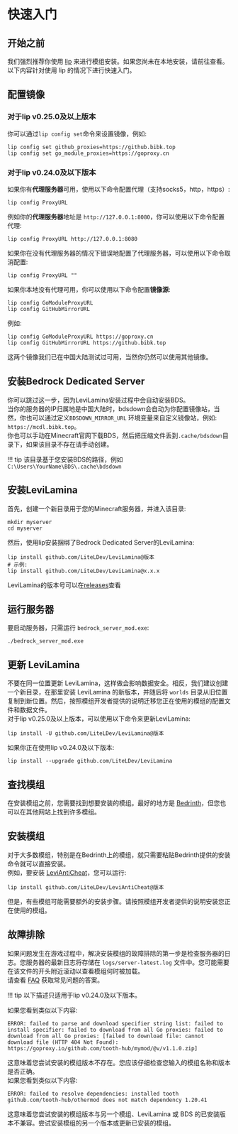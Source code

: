 # 快速入门

## 开始之前

我们强烈推荐你使用 [lip](https://futrime.github.io/lip/zh/user-guide/installation/)
来进行模组安装。如果您尚未在本地安装，请前往查看。  
以下内容针对使用 lip 的情况下进行快速入门。

## 配置镜像

### 对于lip v0.25.0及以上版本

你可以通过`lip config set`命令来设置镜像，例如:

```shell
lip config set github_proxies=https://github.bibk.top
lip config set go_module_proxies=https://goproxy.cn
```

### 对于lip v0.24.0及以下版本

如果你有**代理服务器**可用，使用以下命令配置代理（支持socks5，http，https）:

```shell
lip config ProxyURL
```

例如你的**代理服务器**地址是 `http://127.0.0.1:8080`，你可以使用以下命令配置代理:

```shell
lip config ProxyURL http://127.0.0.1:8080
```

如果你在没有代理服务器的情况下错误地配置了代理服务器，可以使用以下命令取消配置:

```shell
lip config ProxyURL ""
```

如果你本地没有代理可用，你可以使用以下命令配置**镜像源**:

```shell
lip config GoModuleProxyURL
lip config GitHubMirrorURL
```

例如:

```shell
lip config GoModuleProxyURL https://goproxy.cn
lip config GitHubMirrorURL https://github.bibk.top
```

这两个镜像我们已在中国大陆测试过可用，当然你仍然可以使用其他镜像。

## 安装Bedrock Dedicated Server

你可以跳过这一步，因为LeviLamina安装过程中会自动安装BDS。  
当你的服务器的IP归属地是中国大陆时，bdsdown会自动为你配置镜像站，当然，你也可以通过定义`BDSDOWN_MIRROR_URL`
环境变量来自定义镜像站，例如: `https://mcdl.bibk.top`。  
你也可以手动在Minecraft官网下载BDS，然后把压缩文件丢到`.cache/bdsdown`目录下，如果该目录不存在请手动创建。

!!! tip
    该目录基于您安装BDS的路径，例如`C:\Users\YourName\BDS\.cache\bdsdown`

## 安装LeviLamina

首先，创建一个新目录用于您的Minecraft服务器，并进入该目录:

```shell
mkdir myserver
cd myserver
```

然后，使用lip安装捆绑了Bedrock Dedicated Server的LeviLamina:

```shell
lip install github.com/LiteLDev/LeviLamina@版本
# 示例:
lip install github.com/LiteLDev/LeviLamina@x.x.x
```

LeviLamina的版本号可以在[releases](https://github.com/LiteLDev/LeviLamina/releases)查看

## 运行服务器

要启动服务器，只需运行 `bedrock_server_mod.exe`:

```shell
./bedrock_server_mod.exe
```

## 更新 LeviLamina

不要在同一位置更新 LeviLamina，这样做会影响数据安全。相反，我们建议创建一个新目录，在那里安装 LeviLamina 的新版本，并随后将
`worlds` 目录从旧位置复制到新位置。然后，按照模组开发者提供的说明迁移您正在使用的模组的配置文件和数据文件。  
对于lip v0.25.0及以上版本，可以使用以下命令来更新LeviLamina:

```shell
lip install -U github.com/LiteLDev/LeviLamina@版本
```

如果你正在使用lip v0.24.0及以下版本:

```shell
lip install --upgrade github.com/LiteLDev/LeviLamina
```

## 查找模组

在安装模组之前，您需要找到想要安装的模组。最好的地方是 [Bedrinth](https://bedrinth.com)，但您也可以在其他网站上找到许多模组。

## 安装模组

对于大多数模组，特别是在Bedrinth上的模组，就只需要粘贴Bedrinth提供的安装命令就可以直接安装。  
例如，要安装 [LeviAntiCheat](https://github.com/LiteLDev/LeviAntiCheat)，您可以运行:

```shell
lip install github.com/LiteLDev/LeviAntiCheat@版本
```

但是，有些模组可能需要额外的安装步骤。请按照模组开发者提供的说明安装您正在使用的模组。

## 故障排除

如果问题发生在游戏过程中，解决安装模组的故障排除的第一步是检查服务器的日志。您服务器的最新日志将存储在
`logs/server-latest.log` 文件中。您可能需要在该文件的开头附近滚动以查看模组何时被加载。  
请查看 [FAQ](faq.md) 获取常见问题的答案。

!!! tip
    以下描述只适用于lip v0.24.0及以下版本。

如果您看到类似以下内容:

```plaintext
ERROR: failed to parse and download specifier string list: failed to install specifier: failed to download from all Go proxies: failed to download from all Go proxies: [failed to download file: cannot download file (HTTP 404 Not Found): https://goproxy.io/github.com/tooth-hub/mymod/@v/v1.1.0.zip]
```

这意味着您尝试安装的模组版本不存在。您应该仔细检查您输入的模组名称和版本是否正确。  
如果您看到类似以下内容:

```plaintext
ERROR: failed to resolve dependencies: installed tooth github.com/tooth-hub/othermod does not match dependency 1.20.41
```

这意味着您尝试安装的模组版本与另一个模组、LeviLamina 或 BDS 的已安装版本不兼容。尝试安装模组的另一个版本或更新已安装的模组。
